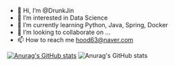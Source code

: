 - 👋 Hi, I’m @DrunkJin
- 👀 I’m interested in Data Science
- 🌱 I’m currently learning Python, Java, Spring, Docker 
- 💞️ I’m looking to collaborate on ...
- 📫 How to reach me hood63@naver.com

[![Anurag's GitHub stats](https://github-readme-stats.vercel.app/api?username=DrunkJin)](https://github.com/2huiju/github-readme-stats)
![Anurag's GitHub stats](https://github-readme-stats.vercel.app/api?username=DrunkJin&count_private=true)
<!---
DrunkJin/DrunkJin is a ✨ special ✨ repository because its `README.md` (this file) appears on your GitHub profile.
You can click the Preview link to take a look at your changes.
--->
